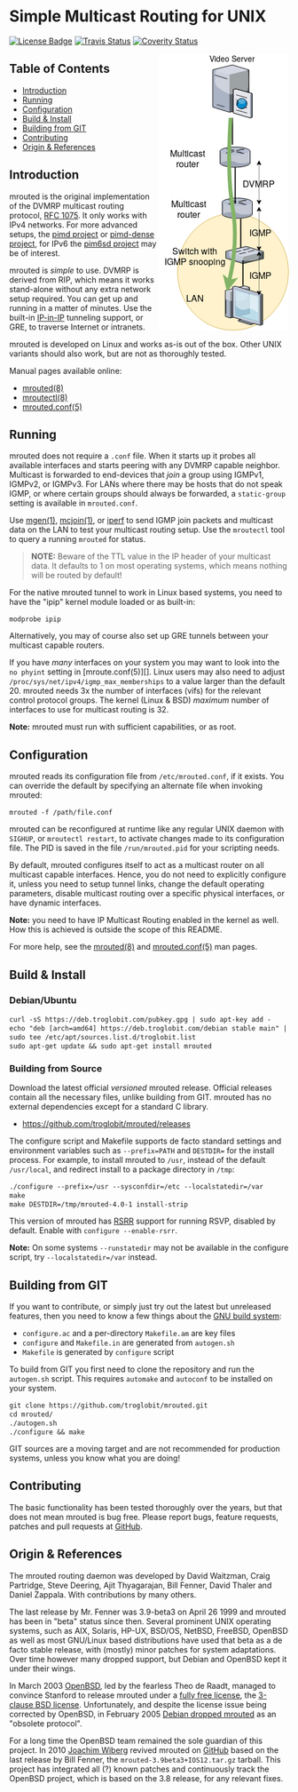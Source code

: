 Simple Multicast Routing for UNIX
=================================
[![License Badge][]][License] [![Travis Status][]][Travis] [![Coverity Status][]][Coverity Scan]

<img align="right" src="doc/dvmrp-simple.png" alt="Simple overview of what DVMRP is">

Table of Contents
-----------------

* [Introduction](#introduction)
* [Running](#running)
* [Configuration](#configuration)
* [Build & Install](#build--install)
* [Building from GIT](#building-from-git)
* [Contributing](#contributing)
* [Origin & References](#origin--references)


Introduction
------------

mrouted is the original implementation of the DVMRP multicast routing
protocol, [RFC 1075][].  It only works with IPv4 networks.  For more
advanced setups, the [pimd project](https://github.com/troglobit/pimd)
or [pimd-dense project](https://github.com/troglobit/pimd-dense), for
IPv6 the [pim6sd project](https://github.com/troglobit/pim6sd) may be of
interest.

mrouted is *simple* to use.  DVMRP is derived from RIP, which means it
works stand-alone without any extra network setup required.  You can get
up and running in a matter of minutes.  Use the built-in [IP-in-IP][]
tunneling support, or GRE, to traverse Internet or intranets.

mrouted is developed on Linux and works as-is out of the box.  Other
UNIX variants should also work, but are not as thoroughly tested.

Manual pages available online:

   * [mrouted(8)][]
   * [mroutectl(8)][]
   * [mrouted.conf(5)][]


Running
-------

mrouted does not require a `.conf` file.  When it starts up it probes
all available interfaces and starts peering with any DVMRP capable
neighbor.  Multicast is forwarded to end-devices that *join* a group
using IGMPv1, IGMPv2, or IGMPv3.  For LANs where there may be hosts that
do not speak IGMP, or where certain groups should always be forwarded, a
`static-group` setting is available in `mrouted.conf`.

Use [mgen(1)][], [mcjoin(1)][], or [iperf](https://iperf.fr/) to send
IGMP join packets and multicast data on the LAN to test your multicast
routing setup.  Use the `mroutectl` tool to query a running `mrouted`
for status.

> **NOTE:** Beware of the TTL value in the IP header of your multicast
>           data.  It defaults to 1 on most operating systems, which
>           means nothing will be routed by default!

For the native mrouted tunnel to work in Linux based systems, you need
to have the "ipip" kernel module loaded or as built-in:

    modprobe ipip

Alternatively, you may of course also set up GRE tunnels between your
multicast capable routers.

If you have *many* interfaces on your system you may want to look into
the `no phyint` setting in [mroute.conf(5)][].  Linux users may also
need to adjust `/proc/sys/net/ipv4/igmp_max_memberships` to a value
larger than the default 20.  mrouted needs 3x the number of interfaces
(vifs) for the relevant control protocol groups.  The kernel (Linux &
BSD) *maximum* number of interfaces to use for multicast routing is 32.

**Note:** mrouted must run with sufficient capabilities, or as root.


Configuration
-------------

mrouted reads its configuration file from `/etc/mrouted.conf`, if it
exists.  You can override the default by specifying an alternate file
when invoking mrouted:

    mrouted -f /path/file.conf

mrouted can be reconfigured at runtime like any regular UNIX daemon with
`SIGHUP`, or `mroutectl restart`, to activate changes made to its
configuration file.  The PID is saved in the file `/run/mrouted.pid` for
your scripting needs.

By default, mrouted configures itself to act as a multicast router on
all multicast capable interfaces.  Hence, you do not need to explicitly
configure it, unless you need to setup tunnel links, change the default
operating parameters, disable multicast routing over a specific physical
interfaces, or have dynamic interfaces.

**Note:** you need to have IP Multicast Routing enabled in the kernel
  as well.  How this is achieved is outside the scope of this README.

For more help, see the [mrouted(8)][] and [mrouted.conf(5)][] man pages.


Build & Install
---------------

### Debian/Ubuntu

    curl -sS https://deb.troglobit.com/pubkey.gpg | sudo apt-key add -
    echo "deb [arch=amd64] https://deb.troglobit.com/debian stable main" | sudo tee /etc/apt/sources.list.d/troglobit.list
    sudo apt-get update && sudo apt-get install mrouted

### Building from Source

Download the latest official *versioned* mrouted release.  Official
releases contain all the necessary files, unlike building from GIT.
mrouted has no external dependencies except for a standard C library.

* https://github.com/troglobit/mrouted/releases

The configure script and Makefile supports de facto standard settings
and environment variables such as `--prefix=PATH` and `DESTDIR=` for the
install process.  For example, to install mrouted to `/usr`, instead of
the default `/usr/local`, and redirect install to a package directory in
`/tmp`:

    ./configure --prefix=/usr --sysconfdir=/etc --localstatedir=/var
    make
    make DESTDIR=/tmp/mrouted-4.0-1 install-strip

This version of mrouted has [RSRR][] support for running RSVP, disabled
by default.  Enable with `configure --enable-rsrr`.

**Note:** On some systems `--runstatedir` may not be available in the
  configure script, try `--localstatedir=/var` instead.


Building from GIT
-----------------

If you want to contribute, or simply just try out the latest but
unreleased features, then you need to know a few things about the
[GNU build system][buildsystem]:

- `configure.ac` and a per-directory `Makefile.am` are key files
- `configure` and `Makefile.in` are generated from `autogen.sh`
- `Makefile` is generated by `configure` script

To build from GIT you first need to clone the repository and run the
`autogen.sh` script.  This requires `automake` and `autoconf` to be
installed on your system.

    git clone https://github.com/troglobit/mrouted.git
    cd mrouted/
    ./autogen.sh
    ./configure && make

GIT sources are a moving target and are not recommended for production
systems, unless you know what you are doing!


Contributing
------------

The basic functionality has been tested thoroughly over the years, but
that does not mean mrouted is bug free.  Please report bugs, feature
requests, patches and pull requests at [GitHub][].


Origin & References
-------------------

The mrouted routing daemon was developed by David Waitzman, Craig
Partridge, Steve Deering, Ajit Thyagarajan, Bill Fenner, David Thaler
and Daniel Zappala.  With contributions by many others.

The last release by Mr. Fenner was 3.9-beta3 on April 26 1999 and
mrouted has been in "beta" status since then.  Several prominent UNIX
operating systems, such as AIX, Solaris, HP-UX, BSD/OS, NetBSD, FreeBSD,
OpenBSD as well as most GNU/Linux based distributions have used that
beta as a de facto stable release, with (mostly) minor patches for
system adaptations.  Over time however many dropped support, but Debian
and OpenBSD kept it under their wings.

In March 2003 [OpenBSD](http://www.openbsd.org/), led by the fearless
Theo de Raadt, managed to convince Stanford to release mrouted under a
[fully free license][License], the [3-clause BSD license][BSD License].
Unfortunately, and despite the license issue being corrected by OpenBSD,
in February 2005 [Debian dropped mrouted][1] as an "obsolete protocol".

For a long time the OpenBSD team remained the sole guardian of this
project.  In 2010 [Joachim Wiberg](https://troglobit.com) revived
mrouted on [GitHub][] based on the last release by Bill Fenner, the
`mrouted-3.9beta3+IOS12.tar.gz` tarball.  This project has integrated
all (?) known patches and continuously track the OpenBSD project, which
is based on the 3.8 release, for any relevant fixes.

[1]:               http://bugs.debian.org/cgi-bin/bugreport.cgi?bug=288112
[License]:         http://www.openbsd.org/cgi-bin/cvsweb/src/usr.sbin/mrouted/LICENSE
[License Badge]:   https://img.shields.io/badge/License-BSD%203--Clause-blue.svg
[BSD License]:     http://en.wikipedia.org/wiki/BSD_licenses
[RFC 1075]:        http://tools.ietf.org/html/rfc1075
[IP-in-IP]:        https://en.wikipedia.org/wiki/IP_in_IP
[RSRR]:            doc/RSRR.md
[buildsystem]:     https://airs.com/ian/configure/
[mgen(1)]:         https://www.nrl.navy.mil/itd/ncs/products/mgen
[mcjoin(1)]:       https://github.com/troglobit/mcjoin/
[mrouted(8)]:      https://man.troglobit.com/man8/mrouted.8.html
[mroutectl(8)]:    https://man.troglobit.com/man8/mroutectl.8.html
[mrouted.conf(5)]: https://man.troglobit.com/man5/mrouted.conf.5.html
[GitHub]:          https://github.com/troglobit/mrouted/
[Travis]:          https://travis-ci.org/troglobit/mrouted
[Travis Status]:   https://travis-ci.org/troglobit/mrouted.svg?branch=master
[Coverity Scan]:   https://scan.coverity.com/projects/3320
[Coverity Status]: https://scan.coverity.com/projects/3320/badge.svg
